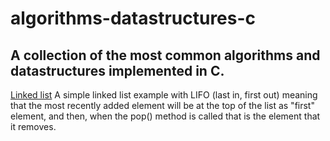 # algorithms-datastructures-c
## A collection of the most common algorithms and datastructures implemented in C.
  [Linked list](https://github.com/fern4ndomartins/algorithms-datastructures-c/blob/main/linkedlist.c)
    A simple linked list example with LIFO (last in, first out) meaning that the most recently added element will be at the top of the list as "first" element, and then, when the pop() method is called that is the element that it removes.
